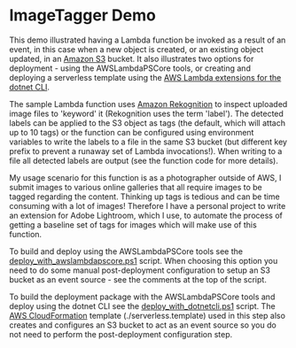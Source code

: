 # ImageTagger Demo

This demo illustrated having a Lambda function be invoked as a result of an event, in this case when a new object is created, or an existing object updated, in an [Amazon S3](https://aws.amazon.com/s3/) bucket. It also illustrates two options for deployment - using the AWSLambdaPSCore tools, or creating and deploying a serverless template using the [AWS Lambda extensions for the dotnet CLI](https://github.com/aws/aws-extensions-for-dotnet-cli).

The sample Lambda function uses [Amazon Rekognition](https://aws.amazon.com/rekognition/) to inspect uploaded image files to 'keyword' it (Rekognition uses the term 'label'). The detected labels can be applied to the S3 object as tags (the default, which will attach up to 10 tags) or the function can be configured using environment variables to write the labels to a file in the same S3 bucket (but different key prefix to prevent a runaway set of Lambda invocations!). When writing to a file all detected labels are output (see the function code for more details).

My usage scenario for this function is as a photographer outside of AWS, I submit images to various online galleries that all require images to be tagged regarding the content. Thinking up tags is tedious and can be time consuming with a lot of images! Therefore I have a personal project to write an extension for Adobe Lightroom, which I use, to automate the process of getting a baseline set of tags for images which will make use of this function.

To build and deploy using the AWSLambdaPSCore tools see the [deploy_with_awslambdapscore.ps1](./deploy_with_awslambdapscore.ps1) script. When choosing this option you need to do some manual post-deployment configuration to setup an S3 bucket as an event source - see the comments at the top of the script.

To build the deployment package with the AWSLambdaPSCore tools and deploy using the dotnet CLI see the [deploy_with_dotnetcli.ps1](./deploy_with_dotnetcli.ps1) script. The [AWS CloudFormation](https://aws.amazon.com/cloudformation/) template (./serverless.template) used in this step also creates and configures an S3 bucket to act as an event source so you do not need to perform the post-deployment configuration step.
